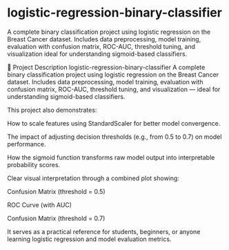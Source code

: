 # logistic-regression-binary-classifier
A complete binary classification project using logistic regression on the Breast Cancer dataset. Includes data preprocessing, model training, evaluation with confusion matrix, ROC-AUC, threshold tuning, and visualization ideal for understanding sigmoid-based classifiers.

📘 Project Description
logistic-regression-binary-classifier
A complete binary classification project using logistic regression on the Breast Cancer dataset. Includes data preprocessing, model training, evaluation with confusion matrix, ROC-AUC, threshold tuning, and visualization — ideal for understanding sigmoid-based classifiers.

This project also demonstrates:

How to scale features using StandardScaler for better model convergence.

The impact of adjusting decision thresholds (e.g., from 0.5 to 0.7) on model performance.

How the sigmoid function transforms raw model output into interpretable probability scores.

Clear visual interpretation through a combined plot showing:

Confusion Matrix (threshold = 0.5)

ROC Curve (with AUC)

Confusion Matrix (threshold = 0.7)

It serves as a practical reference for students, beginners, or anyone learning logistic regression and model evaluation metrics.
